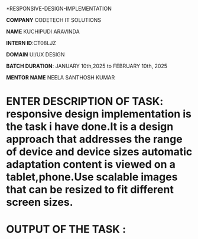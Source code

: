 *RESPONSIVE-DESIGN-IMPLEMENTATION

**COMPANY** CODETECH IT SOLUTIONS

**NAME** KUCHIPUDI ARAVINDA

**INTERN ID**:CT08LJZ

**DOMAIN** UI/UX DESIGN

**BATCH DURATION**: JANUARY 10th,2025 to FEBRUARY 10th, 2025

**MENTOR NAME**  NEELA SANTHOSH KUMAR

# ENTER DESCRIPTION OF TASK: responsive design implementation is the task i have done.It is a design approach that addresses the range of device and device sizes automatic adaptation content is viewed on a tablet,phone.Use scalable images that can be resized to fit different screen sizes.

# OUTPUT OF THE TASK :

